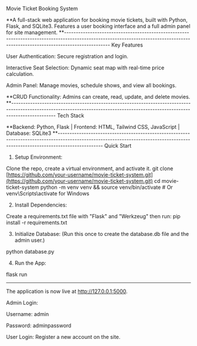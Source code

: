 Movie Ticket Booking System

**A full-stack web application for booking movie tickets, built with Python, Flask, and SQLite3. Features a user booking interface and a full admin panel for site management.
**-------------------------------------------------------------------------------------------------------------------------------------------------------------------------------
Key Features

User Authentication: Secure registration and login.

Interactive Seat Selection: Dynamic seat map with real-time price calculation.

Admin Panel: Manage movies, schedule shows, and view all bookings.

**CRUD Functionality: Admins can create, read, update, and delete movies.
**-------------------------------------------------------------------------------------------------------------------------------------------------------------------------------
Tech Stack

**Backend: Python, Flask | Frontend: HTML, Tailwind CSS, JavaScript | Database: SQLite3
**-------------------------------------------------------------------------------------------------------------------------------------------------------------------------------
Quick Start

1. Setup Environment:

Clone the repo, create a virtual environment, and activate it.
git clone [https://github.com/your-username/movie-ticket-system.git](https://github.com/your-username/movie-ticket-system.git)
cd movie-ticket-system
python -m venv venv && source venv/bin/activate # Or venv\Scripts\activate for Windows


2. Install Dependencies:

Create a requirements.txt file with "Flask" and "Werkzeug" then run:
pip install -r requirements.txt


3. Initialize Database:
(Run this once to create the database.db file and the admin user.)

python database.py


4. Run the App:

flask run

-------------------------------------------------------------------------------------------------------------------------------------------------------------------------------
The application is now live at http://127.0.0.1:5000.

Admin Login:

Username: admin

Password: adminpassword


User Login: Register a new account on the site.


